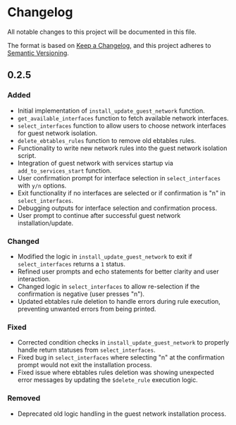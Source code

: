 # Changelog

All notable changes to this project will be documented in this file.

The format is based on [Keep a Changelog](https://keepachangelog.com/en/1.0.0/), and this project adheres to [Semantic Versioning](https://semver.org/spec/v2.0.0.html).

## 0.2.5

### Added
- Initial implementation of `install_update_guest_network` function.
- `get_available_interfaces` function to fetch available network interfaces.
- `select_interfaces` function to allow users to choose network interfaces for guest network isolation.
- `delete_ebtables_rules` function to remove old ebtables rules.
- Functionality to write new network rules into the guest network isolation script.
- Integration of guest network with services startup via `add_to_services_start` function.
- User confirmation prompt for interface selection in `select_interfaces` with `y/n` options.
- Exit functionality if no interfaces are selected or if confirmation is "n" in `select_interfaces`.
- Debugging outputs for interface selection and confirmation process.
- User prompt to continue after successful guest network installation/update.

### Changed
- Modified the logic in `install_update_guest_network` to exit if `select_interfaces` returns a `1` status.
- Refined user prompts and echo statements for better clarity and user interaction.
- Changed logic in `select_interfaces` to allow re-selection if the confirmation is negative (user presses "n").
- Updated ebtables rule deletion to handle errors during rule execution, preventing unwanted errors from being printed.

### Fixed
- Corrected condition checks in `install_update_guest_network` to properly handle return statuses from `select_interfaces`.
- Fixed bug in `select_interfaces` where selecting "n" at the confirmation prompt would not exit the installation process.
- Fixed issue where ebtables rules deletion was showing unexpected error messages by updating the `$delete_rule` execution logic.

### Removed
- Deprecated old logic handling in the guest network installation process.
